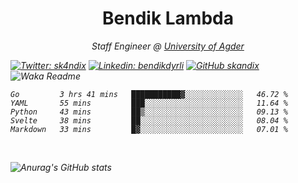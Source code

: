 <h1 align="center"> Bendik Lambda </h1>
<p align="center"><em>Staff Engineer @ <a href="http://www.uia.no">University of Agder</a></p>



[![Twitter: sk4ndix](https://img.shields.io/twitter/follow/sk4ndix?style=social)](https://twitter.com/sk4ndix)
[![Linkedin: bendikdyrli](https://img.shields.io/badge/-bendikdyrli-blue?style=flat-square&logo=Linkedin&logoColor=white&link=https://www.linkedin.com/in/bendikdyrli/)](https://www.linkedin.com/in/bendikdyrli/)
[![GitHub skandix](https://img.shields.io/github/followers/skandix?label=follow&style=social)](https://github.com/skandix)
![Waka Readme](https://github.com/skandix/skandix/workflows/Waka%20Readme/badge.svg)


<!--START_SECTION:waka-->
```text
Go         3 hrs 41 mins   ███████████▓░░░░░░░░░░░░░   46.72 % 
YAML       55 mins         ███░░░░░░░░░░░░░░░░░░░░░░   11.64 % 
Python     43 mins         ██▒░░░░░░░░░░░░░░░░░░░░░░   09.13 % 
Svelte     38 mins         ██░░░░░░░░░░░░░░░░░░░░░░░   08.04 % 
Markdown   33 mins         █▓░░░░░░░░░░░░░░░░░░░░░░░   07.01 % 
```
<!--END_SECTION:waka-->

  <br>
  
![Anurag's GitHub stats](https://github-readme-stats.vercel.app/api?username=skandix&show_icons=true&theme=tokyonight)


